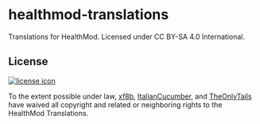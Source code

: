 # healthmod-translations

Translations for HealthMod. Licensed under CC BY-SA 4.0 International.

## License

[![license icon](https://licensebuttons.net/p/zero/1.0/88x31.png)](http://creativecommons.org/publicdomain/zero/1.0)  

To the extent possible under law, [xf8b](https://github.com/xf8b/), [ItalianCucumber](https://github.com/ItalianCucumber/), and [TheOnlyTails](https://github.com/TheOnlyTails) have waived all copyright and related or neighboring rights to the HealthMod Translations.
